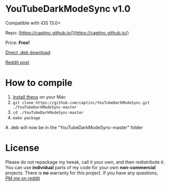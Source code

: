 # YouTubeDarkModeSync v1.0
Compatible with iOS 13.0+

Repo: [https://captinc.github.io/](https://captinc.github.io/)

Price: **Free!**

[Direct .deb download](https://github.com/captinc/YouTubeDarkModeSync/releases/download/v1.0/com.captinc.youtubedarkmodesync_1.0_iphoneos-arm.deb)

[Reddit post](https://www.reddit.com/r/jailbreak/comments/ergrue/release_youtubedarkmodesync_toggle_youtubes/)

# How to compile
1. [Install theos](https://github.com/theos/theos/wiki/Installation-macOS/) on your Mac
2. `git clone https://github.com/captinc/YouTubeDarkModeSync.git ./YouTubeDarkModeSync-master`
3. `cd ./YouTubeDarkModeSync-master`
4. `make package`

A .deb will now be in the "YouTubeDarkModeSync-master" folder

# License
Please do not repackage my tweak, call it your own, and then redistribute it. You can use **individual** parts of my code for your own **non-commercial** projects. There is **no** warranty for this project. If you have any questions, [PM me on reddit](https://reddit.com/u/captinc37/)
